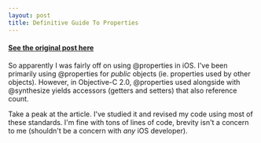 ```yaml
---
layout: post
title: Definitive Guide To Properties
---
```


#### [See the original post here](http://www.iphonedevsdk.com/forum/iphone-sdk-tutorials/26587-slicks-definitive-guide-properties.html)

So apparently I was fairly off on using @properties in iOS. I've been primarily using @properties for *public* objects (ie. properties used by other objects). However, in Objective-C 2.0, @properties used alongside with @synthesize yields accessors (getters and setters) that also reference count.

Take a peak at the article. I've studied it and revised my code using most of these standards. I'm fine with tons of lines of code, brevity isn't a concern to me (shouldn't be a concern with *any* iOS developer).